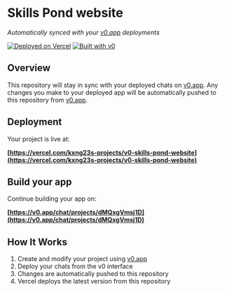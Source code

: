 # Skills Pond website

*Automatically synced with your [v0.app](https://v0.app) deployments*

[![Deployed on Vercel](https://img.shields.io/badge/Deployed%20on-Vercel-black?style=for-the-badge&logo=vercel)](https://vercel.com/kxng23s-projects/v0-skills-pond-website)
[![Built with v0](https://img.shields.io/badge/Built%20with-v0.app-black?style=for-the-badge)](https://v0.app/chat/projects/dMQxgVmsj1D)

## Overview

This repository will stay in sync with your deployed chats on [v0.app](https://v0.app).
Any changes you make to your deployed app will be automatically pushed to this repository from [v0.app](https://v0.app).

## Deployment

Your project is live at:

**[https://vercel.com/kxng23s-projects/v0-skills-pond-website](https://vercel.com/kxng23s-projects/v0-skills-pond-website)**

## Build your app

Continue building your app on:

**[https://v0.app/chat/projects/dMQxgVmsj1D](https://v0.app/chat/projects/dMQxgVmsj1D)**

## How It Works

1. Create and modify your project using [v0.app](https://v0.app)
2. Deploy your chats from the v0 interface
3. Changes are automatically pushed to this repository
4. Vercel deploys the latest version from this repository